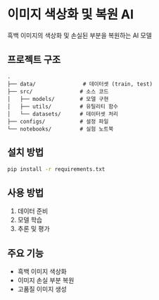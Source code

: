 # 이미지 색상화 및 복원 AI

흑백 이미지의 색상화 및 손실된 부분을 복원하는 AI 모델

## 프로젝트 구조
```
.
├── data/               # 데이터셋 (train, test)
├── src/               # 소스 코드
│   ├── models/        # 모델 구현
│   ├── utils/         # 유틸리티 함수
│   └── datasets/      # 데이터셋 처리
├── configs/           # 설정 파일
└── notebooks/         # 실험 노트북
```

## 설치 방법

```bash
pip install -r requirements.txt
```

## 사용 방법

1. 데이터 준비
2. 모델 학습
3. 추론 및 평가

## 주요 기능

- 흑백 이미지 색상화
- 이미지 손실 부분 복원
- 고품질 이미지 생성 
